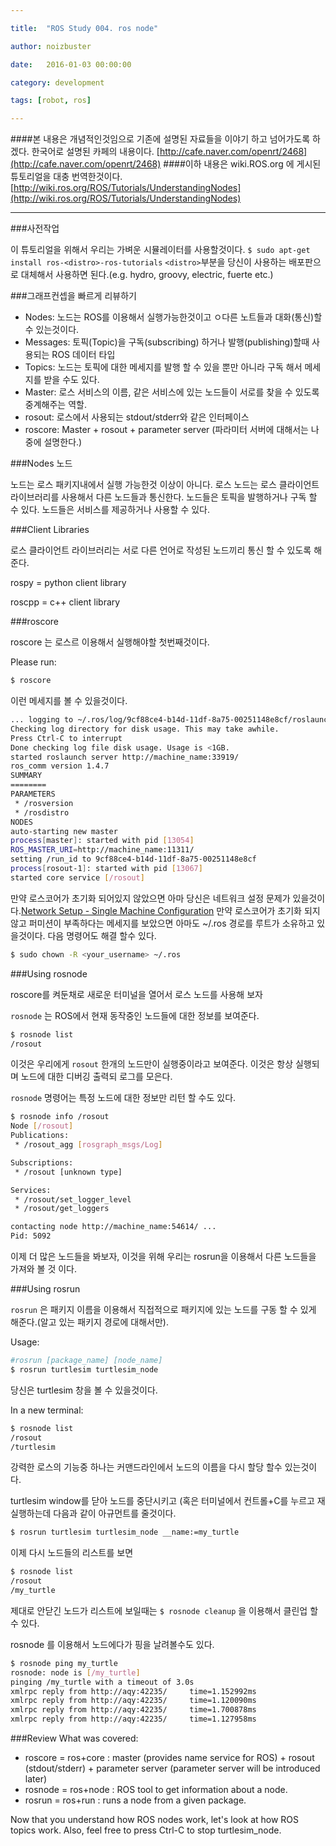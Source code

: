 ```yaml
---

title:  "ROS Study 004. ros node"

author: noizbuster

date:   2016-01-03 00:00:00

category: development

tags: [robot, ros]

---
```


####본 내용은 개념적인것임으로 기존에 설명된 자료들을 이야기 하고 넘어가도록 하겠다.
한국어로 설명된 카페의 내용이다.
[http://cafe.naver.com/openrt/2468](http://cafe.naver.com/openrt/2468)
####이하 내용은 wiki.ROS.org 에 게시된 튜토리얼을 대충 번역한것이다.
[http://wiki.ros.org/ROS/Tutorials/UnderstandingNodes](http://wiki.ros.org/ROS/Tutorials/UnderstandingNodes)

---

###사전작업

이 튜토리얼을 위해서 우리는 가벼운 시뮬레이터를 사용할것이다.
`$ sudo apt-get install ros-<distro>-ros-tutorials`
`<distro>`부분을 당신이 사용하는 배포판으로 대체해서 사용하면 된다.(e.g. hydro, groovy, electric, fuerte etc.)

###그래프컨셉을 빠르게 리뷰하기

- Nodes: 노드는 ROS를 이용해서 실행가능한것이고 ㅇ다른 노트들과 대화(통신)할 수 있는것이다.
- Messages: 토픽(Topic)을 구독(subscribing) 하거나 발행(publishing)할때 사용되는 ROS 데이터 타입
- Topics: 노드는 토픽에 대한 메세지를 발행 할 수 있을 뿐만 아니라 구독 해서 메세지를 받을 수도 있다.
- Master: 로스 서비스의 이름, 같은 서비스에 있는 노드들이 서로를 찾을 수 있도록 중계해주는 역할.
- rosout: 로스에서 사용되는 stdout/stderr와 같은 인터페이스
- roscore: Master + rosout + parameter server (파라미터 서버에 대해서는 나중에 설명한다.)

###Nodes 노드

노드는 로스 패키지내에서 실행 가능한것 이상이 아니다. 로스 노드는 로스 클라이언트 라이브러리를 사용해서 다른 노드들과 통신한다. 노드들은 토픽을 발행하거나 구독 할 수 있다. 노드들은 서비스를 제공하거나 사용할 수 있다.

###Client Libraries

로스 클라이언트 라이브러리는 서로 다른 언어로 작성된 노드끼리 통신 할 수 있도록 해준다.

rospy = python client library

roscpp = c++ client library

###roscore

roscore 는 로스르 이용해서 실행해야할 첫번째것이다.

Please run:
```bash
$ roscore
```
이런 메세지를 볼 수 있을것이다.
```bash
... logging to ~/.ros/log/9cf88ce4-b14d-11df-8a75-00251148e8cf/roslaunch-machine_name-13039.log
Checking log directory for disk usage. This may take awhile.
Press Ctrl-C to interrupt
Done checking log file disk usage. Usage is <1GB.
started roslaunch server http://machine_name:33919/
ros_comm version 1.4.7
SUMMARY
========
PARAMETERS
 * /rosversion
 * /rosdistro
NODES
auto-starting new master
process[master]: started with pid [13054]
ROS_MASTER_URI=http://machine_name:11311/
setting /run_id to 9cf88ce4-b14d-11df-8a75-00251148e8cf
process[rosout-1]: started with pid [13067]
started core service [/rosout]
```
만약 로스코어가 초기화 되어있지 않았으면 아마 당신은 네트워크 설정 문제가 있을것이다.[Network Setup - Single Machine Configuration](http://wiki.ros.org/ROS/NetworkSetup#Single_machine_configuration)
만약 로스코어가 초기화 되지 않고 퍼미션이 부족하다는 메세지를 보았으면 아마도 ~/.ros 경로를 루트가 소유하고 있을것이다. 다음 명령어도 해결 할수 있다.
```bash
$ sudo chown -R <your_username> ~/.ros
```

###Using rosnode

roscore를 켜둔채로 새로운 터미널을 열어서 로스 노드를 사용해 보자

`rosnode` 는 ROS에서 현재 동작중인 노드들에 대한 정보를 보여준다.

```bash
$ rosnode list
/rosout
```
이것은 우리에게 `rosout` 한개의 노드만이 실행중이라고 보여준다. 이것은 항상 실행되며 노드에 대한 디버깅 출력되 로그를 모은다.

`rosnode` 명령어는 특정 노드에 대한 정보만 리턴 할 수도 있다.
```bash
$ rosnode info /rosout
Node [/rosout]
Publications:
 * /rosout_agg [rosgraph_msgs/Log]

Subscriptions:
 * /rosout [unknown type]

Services:
 * /rosout/set_logger_level
 * /rosout/get_loggers

contacting node http://machine_name:54614/ ...
Pid: 5092
```
이제 더 많은 노드들을 봐보자, 이것을 위해 우리는 rosrun을 이용해서 다른 노드들을 가져와 볼 것 이다.

###Using rosrun

`rosrun` 은 패키지 이름을 이용해서 직접적으로 패키지에 있는 노드를 구동 할 수 있게 해준다.(알고 있는 패키지 경로에 대해서만).

Usage:
```bash
#rosrun [package_name] [node_name]
$ rosrun turtlesim turtlesim_node
```

당신은 turtlesim 창을 볼 수 있을것이다.

In a new terminal:
```bash
$ rosnode list
/rosout
/turtlesim
```
강력한 로스의 기능중 하나는 커맨드라인에서 노드의 이름을 다시 할당 할수 있는것이다.


turtlesim window를 닫아 노드를 중단시키고 (혹은 터미널에서 컨트롤+C를 누르고 재실행하는데 다음과 같이 아규먼트를 줄것이다.

```bash
$ rosrun turtlesim turtlesim_node __name:=my_turtle
```
이제 다시 노드들의 리스트를 보면

```bash
$ rosnode list
/rosout
/my_turtle
```

제대로 안닫긴 노드가 리스트에 보일때는 `$ rosnode cleanup` 을 이용해서 클린업 할 수 있다.

rosnode 를 이용해서 노드에다가 핑을 날려볼수도 있다.
```bash
$ rosnode ping my_turtle
rosnode: node is [/my_turtle]
pinging /my_turtle with a timeout of 3.0s
xmlrpc reply from http://aqy:42235/     time=1.152992ms
xmlrpc reply from http://aqy:42235/     time=1.120090ms
xmlrpc reply from http://aqy:42235/     time=1.700878ms
xmlrpc reply from http://aqy:42235/     time=1.127958ms
```

###Review
What was covered:
- roscore = ros+core : master (provides name service for ROS) + rosout (stdout/stderr) + parameter server (parameter server will be introduced later)
- rosnode = ros+node : ROS tool to get information about a node.
- rosrun = ros+run : runs a node from a given package.

Now that you understand how ROS nodes work, let's look at how ROS topics work. Also, feel free to press Ctrl-C to stop turtlesim_node.
